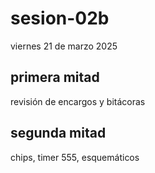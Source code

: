 # sesion-02b

viernes 21 de marzo 2025

## primera mitad

revisión de encargos y bitácoras

## segunda mitad

chips, timer 555, esquemáticos